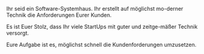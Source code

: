 Ihr seid ein Software-Systemhaus. Ihr erstellt auf möglichst mo-derner Technik die Anforderungen Eurer Kunden.

Es ist Euer Stolz, dass Ihr viele StartUps mit guter und zeitge-mäßer Technik versorgt.

Eure Aufgabe ist es, möglichst schnell die Kundenforderungen umzusetzen.
